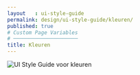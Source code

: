 ```yaml
---
layout   : ui-style-guide
permalink: design/ui-style-guide/kleuren/
published: true
# Custom Page Variables
# ─────────────────────
title: Kleuren
---
```


<img src="{{ '/assets/img/UI/UI_guide_kleur.png' | relative_url }}" title="UI Style Guide voor kleuren">

